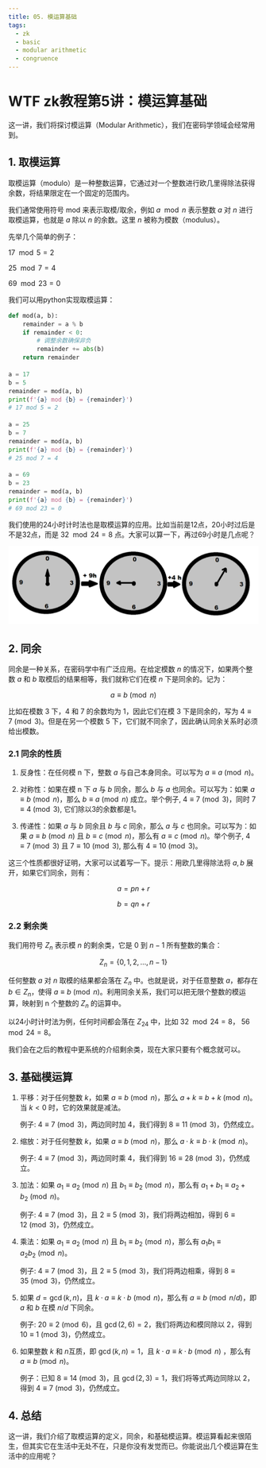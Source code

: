 ```yaml
---
title: 05. 模运算基础
tags:
  - zk
  - basic
  - modular arithmetic
  - congruence
---
```


# WTF zk教程第5讲：模运算基础

这一讲，我们将探讨模运算（Modular Arithmetic），我们在密码学领域会经常用到。

## 1. 取模运算

取模运算（modulo）是一种整数运算，它通过对一个整数进行欧几里得除法获得余数，将结果限定在一个固定的范围内。

我们通常使用符号 $\text{mod}$ 来表示取模/取余，例如 $a \mod n$ 表示整数 $a$ 对 $n$ 进行取模运算，也就是 $a$ 除以 $n$ 的余数。这里 $n$ 被称为模数（modulus）。

先举几个简单的例子：

$17 \mod 5 = 2$

$25 \mod 7 = 4$

$69 \mod 23 = 0$

我们可以用python实现取模运算：

```python
def mod(a, b):
    remainder = a % b
    if remainder < 0:
        # 调整余数确保非负
        remainder += abs(b)
    return remainder

a = 17
b = 5
remainder = mod(a, b)
print(f'{a} mod {b} = {remainder}')
# 17 mod 5 = 2

a = 25
b = 7
remainder = mod(a, b)
print(f'{a} mod {b} = {remainder}')
# 25 mod 7 = 4

a = 69
b = 23
remainder = mod(a, b)
print(f'{a} mod {b} = {remainder}')
# 69 mod 23 = 0
```

我们使用的24小时计时法也是取模运算的应用。比如当前是12点，20小时过后是不是32点，而是 $32 \mod 24 = 8$ 点。大家可以算一下，再过69小时是几点呢？

![](./img/5-1.png)

## 2. 同余

同余是一种关系，在密码学中有广泛应用。在给定模数 $n$ 的情况下，如果两个整数 $a$ 和 $b$ 取模后的结果相等，我们就称它们在模 $n$ 下是同余的。记为：

$$
a \equiv b \pmod{n}
$$

比如在模数 $3$ 下，4 和 7 的余数均为 1，因此它们在模 3 下是同余的，写为 $4 \equiv 7 \pmod{3}$。但是在另一个模数 $5$ 下，它们就不同余了，因此确认同余关系时必须给出模数。

### 2.1 同余的性质

1. 反身性：在任何模 n 下，整数 $a$ 与自己本身同余。可以写为 $a \equiv a \pmod{n}$。

2. 对称性：如果在模 n 下 $a$ 与 $b$ 同余，那么 $b$ 与 $a$ 也同余。可以写为：如果 $a \equiv b \pmod{n}$，那么 $b \equiv a \pmod{n}$ 成立。举个例子, $4 \equiv 7 \pmod{3}$，同时 $7 \equiv 4 \pmod{3}$, 它们除以3的余数都是1。

3. 传递性：如果 $a$ 与 $b$ 同余且 $b$ 与 $c$ 同余，那么 $a$ 与 $c$ 也同余。可以写为：如果 $a \equiv b \pmod{n}$ 且 $b \equiv c \pmod{n}$，那么有 $a \equiv c \pmod{n}$。举个例子, $4 \equiv 7 \pmod{3}$ 且 $7 \equiv 10 \pmod{3}$, 那么有 $4 \equiv 10 \pmod{3}$。

这三个性质都很好证明，大家可以试着写一下。提示：用欧几里得除法将 $a, b$ 展开，如果它们同余，则有：

$$
a=pn+r
$$

$$
b=qn+r
$$

### 2.2 剩余类

我们用符号 $Z_n$ 表示模 $n$ 的剩余类，它是 $0$ 到 $n-1$ 所有整数的集合：

$$
Z_n = \{0, 1, 2, \ldots, n-1\}
$$

任何整数 $a$ 对 $n$ 取模的结果都会落在 $Z_n$ 中。也就是说，对于任意整数 $a$，都存在 $b \in Z_n$，使得 $a \equiv b \pmod{n}$。利用同余关系，我们可以把无限个整数的模运算，映射到 n 个整数的 $Z_n$ 的运算中。

以24小时计时法为例，任何时间都会落在 $Z_{24}$ 中，比如 $32 \mod 24 = 8$， $56 \mod 24 = 8$。

我们会在之后的教程中更系统的介绍剩余类，现在大家只要有个概念就可以。

## 3. 基础模运算

1. 平移：对于任何整数 $k$，如果 $a \equiv b \pmod{n}$，那么 $a+k \equiv b+k \pmod{n}$。当 $k < 0$ 时，它的效果就是减法。

    例子: $4 \equiv 7 \pmod{3}$，两边同时加 4，我们得到 $8 \equiv 11 \pmod{3}$，仍然成立。

2. 缩放：对于任何整数 $k$，如果 $a \equiv b \pmod{n}$，那么 $a \cdot k \equiv b \cdot k \pmod{n}$。

    例子: $4 \equiv 7 \pmod{3}$，两边同时乘 4，我们得到 $16 \equiv 28 \pmod{3}$，仍然成立。

3. 加法：如果 $a_1 \equiv a_2 \pmod{n}$ 且 $b_1 \equiv b_2 \pmod{n}$，那么有 $a_1 + b_1 \equiv a_2 + b_2 \pmod{n}$。

    例子: $4 \equiv 7 \pmod{3}$，且 $2 \equiv 5 \pmod{3}$，我们将两边相加，得到 $6 \equiv 12 \pmod{3}$，仍然成立。

4. 乘法：如果 $a_1 \equiv a_2 \pmod{n}$ 且 $b_1 \equiv b_2 \pmod{n}$，那么有 $a_1 b_1 \equiv a_2  b_2 \pmod{n}$。

    例子: $4 \equiv 7 \pmod{3}$，且 $2 \equiv 5 \pmod{3}$，我们将两边相乘，得到 $8 \equiv 35 \pmod{3}$，仍然成立。

5. 如果 $d=\gcd(k,n)$，且 $k \cdot a \equiv k \cdot b \pmod{n}$，那么有 $a \equiv b \pmod{n/d}$，即 $a$ 和 $b$ 在模 $n/d$ 下同余。

    例子: $20 \equiv 2 \pmod{6}$，且 $\gcd(2, 6) = 2$，我们将两边和模同除以 $2$，得到 $10 \equiv 1 \pmod{3}$，仍然成立。


6. 如果整数 $k$ 和 $n$互质，即 $\gcd(k,n) = 1$，且 $k \cdot a \equiv k \cdot b \pmod{n}$ ，那么有 $a \equiv b \pmod{n}$。

    例子：已知 $8 \equiv 14 \pmod{3}$，且 $\gcd(2, 3) = 1$，我们将等式两边同除以 $2$，得到 $4 \equiv 7 \pmod{3}$，仍然成立。

## 4. 总结

这一讲，我们介绍了取模运算的定义，同余，和基础模运算。模运算看起来很陌生，但其实它在生活中无处不在，只是你没有发觉而已。你能说出几个模运算在生活中的应用呢？

